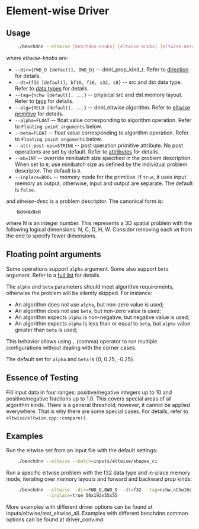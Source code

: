 # Element-wise Driver

## Usage
``` sh
    ./benchdnn --eltwise [benchdnn-knobs] [eltwise-knobs] [eltwise-desc] ...
```

where *eltwise-knobs* are:

 - `--dir={FWD_D [default], BWD_D}` -- dnnl_prop_kind_t.
            Refer to [direction](knobs_dir.md) for details.
 - `--dt={f32 [default], bf16, f16, s32, s8}` -- src and dst data type.
            Refer to [data types](knobs_dt.md) for details.
 - `--tag={nchw [default], ...}` -- physical src and dst memory layout.
            Refer to [tags](knobs_tag.md) for details.
 - `--alg={RELU [default], ...}` -- dnnl_eltwise algorithm. Refer to
            [eltwise primitive](https://oneapi-src.github.io/oneDNN/dev_guide_eltwise.html)
            for details.
 - `--alpha=FLOAT` -- float value corresponding to algorithm operation.
            Refer to ``Floating point arguments`` below.
 - `--beta=FLOAT` -- float value corresponding to algorithm operation.
            Refer to ``Floating point arguments`` below.
 - `--attr-post-ops=STRING` -- post operation primitive attribute. No post
            operations are set by default. Refer to [attributes](knobs_attr.md)
            for details.
 - `--mb=INT` -- override minibatch size specified in the problem description.
             When set to `0`, use minibatch size as defined by the individual
             problem descriptor. The default is `0`.
 - `--inplace=BOOL` -- memory mode for the primitive. If `true`, it uses input
            memory as output, otherwise, input and output are separate.
            The default is `false`.

and *eltwise-desc* is a problem descriptor. The canonical form is:
```
    NxNxNxNxN
```
where N is an integer number. This represents a 3D spatial problem with the
following logical dimensions: N, C, D, H, W. Consider removing each `xN` from
the end to specify fewer dimensions.


## Floating point arguments
Some operations support `alpha` argument. Some also support `beta` argument.
Refer to a [full list](knobs_attr.md) for details.


The `alpha` and `beta` parameters should meet algorithm requirements, otherwise
the problem will be silently skipped. For instance:
* An algorithm does not use `alpha`, but non-zero value is used;
* An algorithm does not use `beta`, but non-zero value is used;
* An algorithm expects `alpha` is non-negative, but negative value is used;
* An algorithm expects `alpha` is less than or equal to `beta`, but `alpha`
    value greater than `beta` is used;

This behavior allows using `,` (comma) operator to run multiple configurations
without dealing with the corner cases.

The default set for `alpha` and `beta` is {0, 0.25, -0.25}.


## Essence of Testing
Fill input data in four ranges: positive/negative integers up to 10 and
positive/negative fractions up to 1.0. This covers special areas of all
algorithm kinds. There is a general threshold; however, it cannot be applied
everywhere. That is why there are some special cases. For details, refer to
``eltwise/eltwise.cpp::compare()``.


## Examples

Run the eltwise set from an input file with the default settings:
``` sh
    ./benchdnn --eltwise --batch=inputs/eltwise/shapes_ci
```

Run a specific eltwise problem with the f32 data type and in-place memory mode,
iterating over memory layouts and forward and backward prop kinds:
``` sh
    ./benchdnn --eltwise --dir=FWD_D,BWD_D --dt=f32 --tag=nchw,nChw16c \
               --inplace=true 50x192x55x55
```

More examples with different driver options can be found at
inputs/eltwise/test_eltwise_all. Examples with different benchdnn common options
can be found at driver_conv.md.
